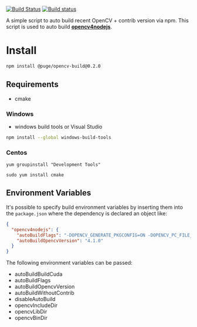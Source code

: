 [![Build Status](https://travis-ci.org/puge/npm-opencv-build.svg?branch=master)](http://travis-ci.org/puge/npm-opencv-build)
[![Build status](https://ci.appveyor.com/api/projects/status/uv8n2sruno95rxtq/branch/master?svg=true)](https://ci.appveyor.com/project/puge/npm-opencv-build/branch/master)

A simple script to auto build recent OpenCV + contrib version via npm. This script is used to auto build <a href="https://github.com/puge/opencv4nodejs"><b>opencv4nodejs</b></a>.



# Install
``` bash
npm install @puge/opencv-build@0.2.0
```

## Requirements

- cmake

### Windows

- windows build tools or Visual Studio

``` bash
npm install --global windows-build-tools
```

### Centos

```
yum groupinstall "Development Tools"

sudo yum install cmake

```

## Environment Variables

It's possible to specify build environment variables by inserting them into the `package.json` where the dependency is declared an object like:

```json
{
  "opencv4nodejs": {
    "autoBuildFlags": "-DOPENCV_GENERATE_PKGCONFIG=ON -DOPENCV_PC_FILE_NAME=opencv.pc",
    "autoBuildOpencvVersion": "4.1.0"
  }
}
```

The following environment variables can be passed:

- autoBuildBuildCuda
- autoBuildFlags
- autoBuildOpencvVersion
- autoBuildWithoutContrib
- disableAutoBuild
- opencvIncludeDir
- opencvLibDir
- opencvBinDir
